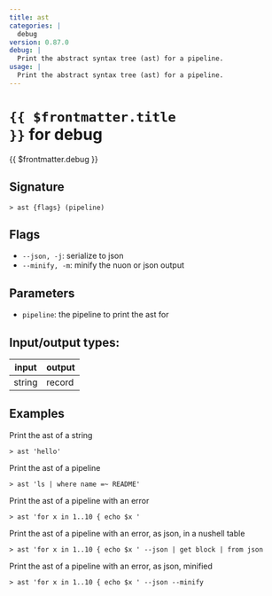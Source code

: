 ```yaml
---
title: ast
categories: |
  debug
version: 0.87.0
debug: |
  Print the abstract syntax tree (ast) for a pipeline.
usage: |
  Print the abstract syntax tree (ast) for a pipeline.
---
```

<!-- This file is automatically generated. Please edit the command in https://github.com/nushell/nushell instead. -->

# <code>{{ $frontmatter.title }}</code> for debug

<div class='command-title'>{{ $frontmatter.debug }}</div>

## Signature

```> ast {flags} (pipeline)```

## Flags

 -  `--json, -j`: serialize to json
 -  `--minify, -m`: minify the nuon or json output

## Parameters

 -  `pipeline`: the pipeline to print the ast for


## Input/output types:

| input  | output |
| ------ | ------ |
| string | record |

## Examples

Print the ast of a string
```nu
> ast 'hello'

```

Print the ast of a pipeline
```nu
> ast 'ls | where name =~ README'

```

Print the ast of a pipeline with an error
```nu
> ast 'for x in 1..10 { echo $x '

```

Print the ast of a pipeline with an error, as json, in a nushell table
```nu
> ast 'for x in 1..10 { echo $x ' --json | get block | from json

```

Print the ast of a pipeline with an error, as json, minified
```nu
> ast 'for x in 1..10 { echo $x ' --json --minify

```
